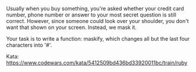 Usually when you buy something, you're asked whether your credit card number, phone number or answer to your most secret question is still correct. However, since someone could look over your shoulder, you don't want that shown on your screen. Instead, we mask it.

Your task is to write a function: maskify, which changes all but the last four characters into '#'.

Kata: https://www.codewars.com/kata/5412509bd436bd33920011bc/train/ruby
